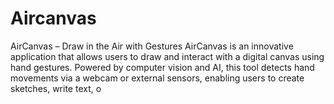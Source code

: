 # Aircanvas
AirCanvas – Draw in the Air with Gestures AirCanvas is an innovative application that allows users to draw and interact with a digital canvas using hand gestures. Powered by computer vision and AI, this tool detects hand movements via a webcam or external sensors, enabling users to create sketches, write text, o
